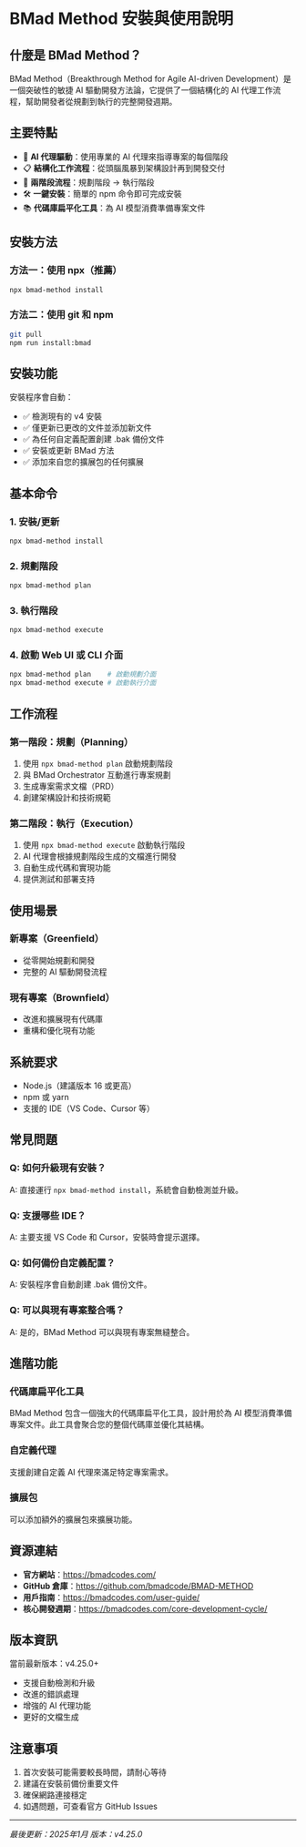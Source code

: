 # BMad Method 安裝與使用說明

## 什麼是 BMad Method？

BMad Method（Breakthrough Method for Agile AI-driven Development）是一個突破性的敏捷 AI 驅動開發方法論，它提供了一個結構化的 AI 代理工作流程，幫助開發者從規劃到執行的完整開發週期。

## 主要特點

- 🤖 **AI 代理驅動**：使用專業的 AI 代理來指導專案的每個階段
- 📋 **結構化工作流程**：從頭腦風暴到架構設計再到開發交付
- 🔄 **兩階段流程**：規劃階段 → 執行階段
- 🛠️ **一鍵安裝**：簡單的 npm 命令即可完成安裝
- 📚 **代碼庫扁平化工具**：為 AI 模型消費準備專案文件

## 安裝方法

### 方法一：使用 npx（推薦）

```bash
npx bmad-method install
```

### 方法二：使用 git 和 npm

```bash
git pull
npm run install:bmad
```

## 安裝功能

安裝程序會自動：
- ✅ 檢測現有的 v4 安裝
- ✅ 僅更新已更改的文件並添加新文件
- ✅ 為任何自定義配置創建 .bak 備份文件
- ✅ 安裝或更新 BMad 方法
- ✅ 添加來自您的擴展包的任何擴展

## 基本命令

### 1. 安裝/更新
```bash
npx bmad-method install
```

### 2. 規劃階段
```bash
npx bmad-method plan
```

### 3. 執行階段
```bash
npx bmad-method execute
```

### 4. 啟動 Web UI 或 CLI 介面
```bash
npx bmad-method plan    # 啟動規劃介面
npx bmad-method execute # 啟動執行介面
```

## 工作流程

### 第一階段：規劃（Planning）
1. 使用 `npx bmad-method plan` 啟動規劃階段
2. 與 BMad Orchestrator 互動進行專案規劃
3. 生成專案需求文檔（PRD）
4. 創建架構設計和技術規範

### 第二階段：執行（Execution）
1. 使用 `npx bmad-method execute` 啟動執行階段
2. AI 代理會根據規劃階段生成的文檔進行開發
3. 自動生成代碼和實現功能
4. 提供測試和部署支持

## 使用場景

### 新專案（Greenfield）
- 從零開始規劃和開發
- 完整的 AI 驅動開發流程

### 現有專案（Brownfield）
- 改進和擴展現有代碼庫
- 重構和優化現有功能

## 系統要求

- Node.js（建議版本 16 或更高）
- npm 或 yarn
- 支援的 IDE（VS Code、Cursor 等）

## 常見問題

### Q: 如何升級現有安裝？
A: 直接運行 `npx bmad-method install`，系統會自動檢測並升級。

### Q: 支援哪些 IDE？
A: 主要支援 VS Code 和 Cursor，安裝時會提示選擇。

### Q: 如何備份自定義配置？
A: 安裝程序會自動創建 .bak 備份文件。

### Q: 可以與現有專案整合嗎？
A: 是的，BMad Method 可以與現有專案無縫整合。

## 進階功能

### 代碼庫扁平化工具
BMad Method 包含一個強大的代碼庫扁平化工具，設計用於為 AI 模型消費準備專案文件。此工具會聚合您的整個代碼庫並優化其結構。

### 自定義代理
支援創建自定義 AI 代理來滿足特定專案需求。

### 擴展包
可以添加額外的擴展包來擴展功能。

## 資源連結

- **官方網站**：https://bmadcodes.com/
- **GitHub 倉庫**：https://github.com/bmadcode/BMAD-METHOD
- **用戶指南**：https://bmadcodes.com/user-guide/
- **核心開發週期**：https://bmadcodes.com/core-development-cycle/

## 版本資訊

當前最新版本：v4.25.0+
- 支援自動檢測和升級
- 改進的錯誤處理
- 增強的 AI 代理功能
- 更好的文檔生成

## 注意事項

1. 首次安裝可能需要較長時間，請耐心等待
2. 建議在安裝前備份重要文件
3. 確保網路連接穩定
4. 如遇問題，可查看官方 GitHub Issues

---

*最後更新：2025年1月*
*版本：v4.25.0* 
